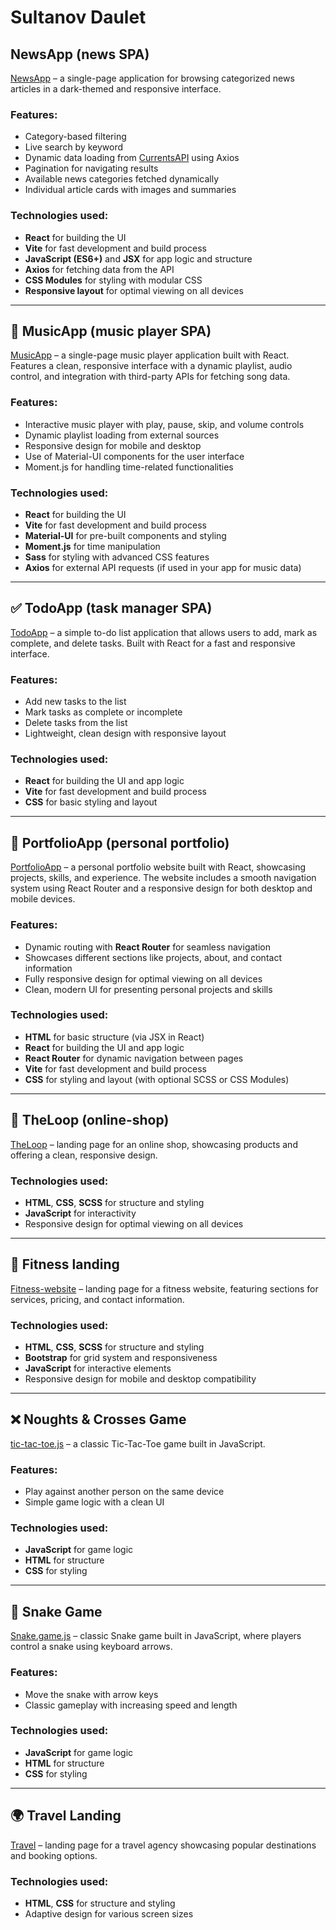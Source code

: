 # Sultanov Daulet

## NewsApp (news SPA)  
[NewsApp](https://daulet1232.github.io/news_react/) – a single-page application for browsing categorized news articles in a dark-themed and responsive interface.  
### Features:
- Category-based filtering
- Live search by keyword
- Dynamic data loading from [CurrentsAPI](https://currentsapi.services/) using Axios
- Pagination for navigating results
- Available news categories fetched dynamically
- Individual article cards with images and summaries

### Technologies used:
- **React** for building the UI
- **Vite** for fast development and build process
- **JavaScript (ES6+)** and **JSX** for app logic and structure
- **Axios** for fetching data from the API
- **CSS Modules** for styling with modular CSS
- **Responsive layout** for optimal viewing on all devices

---

## 🎵 MusicApp (music player SPA)  
[MusicApp](https://daulet1232.github.io/musicapp_react/) – a single-page music player application built with React. Features a clean, responsive interface with a dynamic playlist, audio control, and integration with third-party APIs for fetching song data.  
### Features:
- Interactive music player with play, pause, skip, and volume controls
- Dynamic playlist loading from external sources
- Responsive design for mobile and desktop
- Use of Material-UI components for the user interface
- Moment.js for handling time-related functionalities

### Technologies used:
- **React** for building the UI
- **Vite** for fast development and build process
- **Material-UI** for pre-built components and styling
- **Moment.js** for time manipulation
- **Sass** for styling with advanced CSS features
- **Axios** for external API requests (if used in your app for music data)

---

## ✅ TodoApp (task manager SPA)  
[TodoApp](https://daulet1232.github.io/todo_react/) – a simple to-do list application that allows users to add, mark as complete, and delete tasks. Built with React for a fast and responsive interface.  
### Features:
- Add new tasks to the list
- Mark tasks as complete or incomplete
- Delete tasks from the list
- Lightweight, clean design with responsive layout

### Technologies used:
- **React** for building the UI and app logic
- **Vite** for fast development and build process
- **CSS** for basic styling and layout

---

## 💼 PortfolioApp (personal portfolio)  
[PortfolioApp](https://daulet1232.github.io/portfolio_react/) – a personal portfolio website built with React, showcasing projects, skills, and experience. The website includes a smooth navigation system using React Router and a responsive design for both desktop and mobile devices.  
### Features:
- Dynamic routing with **React Router** for seamless navigation
- Showcases different sections like projects, about, and contact information
- Fully responsive design for optimal viewing on all devices
- Clean, modern UI for presenting personal projects and skills

### Technologies used:
- **HTML** for basic structure (via JSX in React)
- **React** for building the UI and app logic
- **React Router** for dynamic navigation between pages
- **Vite** for fast development and build process
- **CSS** for styling and layout (with optional SCSS or CSS Modules)

---

## 🛒 TheLoop (online-shop)  
[TheLoop](https://daulet1232.github.io/TheLoop/) – landing page for an online shop, showcasing products and offering a clean, responsive design.  
### Technologies used:
- **HTML**, **CSS**, **SCSS** for structure and styling
- **JavaScript** for interactivity
- Responsive design for optimal viewing on all devices

---

## 💪 Fitness landing  
[Fitness-website](https://daulet1232.github.io/fitness_website/) – landing page for a fitness website, featuring sections for services, pricing, and contact information.  
### Technologies used:
- **HTML**, **CSS**, **SCSS** for structure and styling
- **Bootstrap** for grid system and responsiveness
- **JavaScript** for interactive elements
- Responsive design for mobile and desktop compatibility

---

## ❌ Noughts & Crosses Game  
[tic-tac-toe.js](https://daulet1232.github.io/noughts_crosses/) – a classic Tic-Tac-Toe game built in JavaScript.  
### Features:
- Play against another person on the same device
- Simple game logic with a clean UI
### Technologies used:
- **JavaScript** for game logic
- **HTML** for structure
- **CSS** for styling

---

## 🐍 Snake Game  
[Snake.game.js](https://daulet1232.github.io/snake/) – classic Snake game built in JavaScript, where players control a snake using keyboard arrows.  
### Features:
- Move the snake with arrow keys
- Classic gameplay with increasing speed and length
### Technologies used:
- **JavaScript** for game logic
- **HTML** for structure
- **CSS** for styling

---

## 🌍 Travel Landing  
[Travel](https://daulet1232.github.io/Travel/) – landing page for a travel agency showcasing popular destinations and booking options.  
### Technologies used:
- **HTML**, **CSS** for structure and styling
- Adaptive design for various screen sizes








